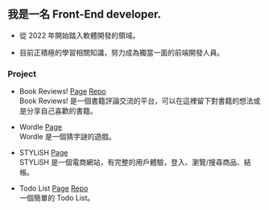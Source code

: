 ## 我是一名 Front-End developer.

* 從 2022 年開始踏入軟體開發的領域。

* 目前正積極的學習相關知識，努力成為獨當一面的前端開發人員。

### Project

* Book Reviews!  [Page](https://book-reviews-three.vercel.app/) [Repo](https://github.com/gitevanhsu/book-reviews)  
  Book Reviews! 是一個書籍評論交流的平台，可以在這裡留下對書籍的想法或是分享自己喜歡的書籍。
  
* Wordle
  [Page](https://wordle-gitevanhsu.vercel.app/)  
  Wordle 是一個猜字謎的遊戲。

* STYLiSH
  [Page](https://week1-d2ba5.web.app/)  
  STYLiSH 是一個電商網站，有完整的用戶體驗，登入、瀏覽/搜尋商品、結帳。

* Todo List
  [Page](https://gitevanhsu.github.io/todolist/)  [Repo](https://github.com/gitevanhsu/todolist)  
  一個簡單的 Todo List。


